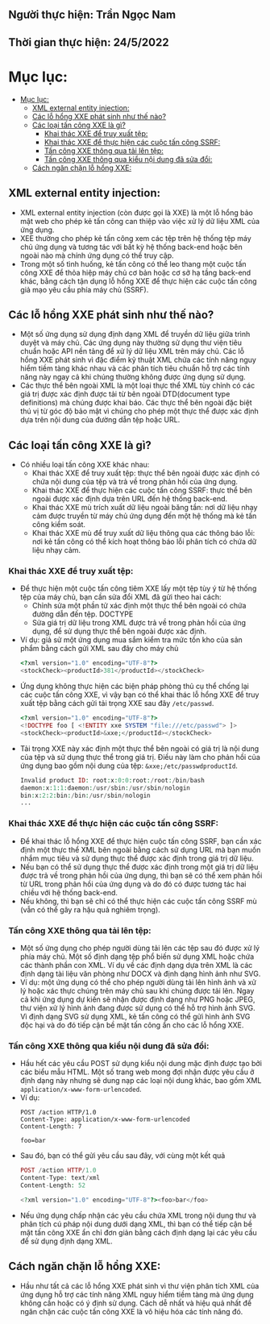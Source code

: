 ## Người thực hiện: Trần Ngọc Nam
## Thời gian thực hiện: 24/5/2022

# Mục lục:
- [Mục lục:](#mục-lục)
  - [XML external entity injection:](#xml-external-entity-injection)
  - [Các lỗ hổng XXE phát sinh như thế nào?](#các-lỗ-hổng-xxe-phát-sinh-như-thế-nào)
  - [Các loại tấn công XXE là gì?](#các-loại-tấn-công-xxe-là-gì)
    - [Khai thác XXE để truy xuất tệp:](#khai-thác-xxe-để-truy-xuất-tệp)
    - [Khai thác XXE để thực hiện các cuộc tấn công SSRF:](#khai-thác-xxe-để-thực-hiện-các-cuộc-tấn-công-ssrf)
    - [Tấn công XXE thông qua tải lên tệp:](#tấn-công-xxe-thông-qua-tải-lên-tệp)
    - [Tấn công XXE thông qua kiểu nội dung đã sửa đổi:](#tấn-công-xxe-thông-qua-kiểu-nội-dung-đã-sửa-đổi)
  - [Cách ngăn chặn lỗ hổng XXE:](#cách-ngăn-chặn-lỗ-hổng-xxe)

## XML external entity injection:
- XML external entity injection (còn được gọi là XXE) là một lỗ hổng bảo mật web cho phép kẻ tấn công can thiệp vào việc xử lý dữ liệu XML của ứng dụng.
- XEE thường cho phép kẻ tấn công xem các tệp trên hệ thống tệp máy chủ ứng dụng và tương tác với bất kỳ hệ thống back-end hoặc bên ngoài nào mà chính ứng dụng có thể truy cập.
- Trong một số tình huống, kẻ tấn công có thể leo thang một cuộc tấn công XXE để thỏa hiệp máy chủ cơ bản hoặc cơ sở hạ tầng back-end khác, bằng cách tận dụng lỗ hổng XXE để thực hiện các cuộc tấn công giả mạo yêu cầu phía máy chủ (SSRF).

## Các lỗ hổng XXE phát sinh như thế nào?
- Một số ứng dụng sử dụng định dạng XML để truyền dữ liệu giữa trình duyệt và máy chủ. Các ứng dụng này thường sử dụng thư viện tiêu chuẩn hoặc API nền tảng để xử lý dữ liệu XML trên máy chủ. Các lỗ hổng XXE phát sinh vì đặc điểm kỹ thuật XML chứa các tính năng nguy hiểm tiềm tàng khác nhau và các phân tích tiêu chuẩn hỗ trợ các tính năng này ngay cả khi chúng thường không được ứng dụng sử dụng.
- Các thực thể bên ngoài XML là một loại thực thể XML tùy chỉnh có các giá trị được xác định được tải từ bên ngoài DTD(document type definitions) mà chúng được khai báo. Các thực thể bên ngoài đặc biệt thú vị từ góc độ bảo mật vì chúng cho phép một thực thể được xác định dựa trên nội dung của đường dẫn tệp hoặc URL.

## Các loại tấn công XXE là gì?
- Có nhiều loại tấn công XXE khác nhau:
  - Khai thác XXE để truy xuất tệp: thực thể bên ngoài được xác định có chứa nội dung của tệp và trả về trong phản hồi của ứng dụng.
  - Khai thác XXE để thực hiện các cuộc tấn công SSRF: thực thể bên ngoài được xác định dựa trên URL đến hệ thống back-end.
  - Khai thác XXE mù trích xuất dữ liệu ngoài băng tần: nơi dữ liệu nhạy cảm được truyền từ máy chủ ứng dụng đến một hệ thống mà kẻ tấn công kiểm soát.
  - Khai thác XXE mù để truy xuất dữ liệu thông qua các thông báo lỗi: nơi kẻ tấn công có thể kích hoạt thông báo lỗi phân tích có chứa dữ liệu nhạy cảm.

### Khai thác XXE để truy xuất tệp:
- Để thực hiện một cuộc tấn công tiêm XXE lấy một tệp tùy ý từ hệ thống tệp của máy chủ, bạn cần sửa đổi XML đã gửi theo hai cách:
  - Chỉnh sửa một phần tử xác định một thực thể bên ngoài có chứa đường dẫn đến tệp. DOCTYPE
  - Sửa giá trị dữ liệu trong XML được trả về trong phản hồi của ứng dụng, để sử dụng thực thể bên ngoài được xác định.
- Ví dụ: giả sử một ứng dụng mua sắm kiểm tra mức tồn kho của sản phẩm bằng cách gửi XML sau đây cho máy chủ
  ```php
  <?xml version="1.0" encoding="UTF-8"?>
  <stockCheck><productId>381</productId></stockCheck>
  ```
- Ứng dụng không thực hiện các biện pháp phòng thủ cụ thể chống lại các cuộc tấn công XXE, vì vậy bạn có thể khai thác lỗ hổng XXE để truy xuất tệp bằng cách gửi tải trọng XXE sau đây <code>/etc/passwd</code>.
  ```php
  <?xml version="1.0" encoding="UTF-8"?>
  <!DOCTYPE foo [ <!ENTITY xxe SYSTEM "file:///etc/passwd"> ]>
  <stockCheck><productId>&xxe;</productId></stockCheck>
  ```
- Tải trọng XXE này xác định một thực thể bên ngoài có giá trị là nội dung của tệp và sử dụng thực thể trong giá trị. Điều này làm cho phản hồi của ứng dụng bao gồm nội dung của tệp: <code>&xxe;/etc/passwdproductId</code>.
  ```php
  Invalid product ID: root:x:0:0:root:/root:/bin/bash
  daemon:x:1:1:daemon:/usr/sbin:/usr/sbin/nologin
  bin:x:2:2:bin:/bin:/usr/sbin/nologin
  ...
  ```

### Khai thác XXE để thực hiện các cuộc tấn công SSRF:
- Để khai thác lỗ hổng XXE để thực hiện cuộc tấn công SSRF, bạn cần xác định một thực thể XML bên ngoài bằng cách sử dụng URL mà bạn muốn nhắm mục tiêu và sử dụng thực thể được xác định trong giá trị dữ liệu.
- Nếu bạn có thể sử dụng thực thể được xác định trong một giá trị dữ liệu được trả về trong phản hồi của ứng dụng, thì bạn sẽ có thể xem phản hồi từ URL trong phản hồi của ứng dụng và do đó có được tương tác hai chiều với hệ thống back-end.
- Nếu không, thì bạn sẽ chỉ có thể thực hiện các cuộc tấn công SSRF mù (vẫn có thể gây ra hậu quả nghiêm trọng).

### Tấn công XXE thông qua tải lên tệp:
- Một số ứng dụng cho phép người dùng tải lên các tệp sau đó được xử lý phía máy chủ. Một số định dạng tệp phổ biến sử dụng XML hoặc chứa các thành phần con XML. Ví dụ về các định dạng dựa trên XML là các định dạng tài liệu văn phòng như DOCX và định dạng hình ảnh như SVG.
- Ví dụ: một ứng dụng có thể cho phép người dùng tải lên hình ảnh và xử lý hoặc xác thực chúng trên máy chủ sau khi chúng được tải lên. Ngay cả khi ứng dụng dự kiến sẽ nhận được định dạng như PNG hoặc JPEG, thư viện xử lý hình ảnh đang được sử dụng có thể hỗ trợ hình ảnh SVG. Vì định dạng SVG sử dụng XML, kẻ tấn công có thể gửi hình ảnh SVG độc hại và do đó tiếp cận bề mặt tấn công ẩn cho các lỗ hổng XXE.

### Tấn công XXE thông qua kiểu nội dung đã sửa đổi:
- Hầu hết các yêu cầu POST sử dụng kiểu nội dung mặc định được tạo bởi các biểu mẫu HTML. Một số trang web mong đợi nhận được yêu cầu ở định dạng này nhưng sẽ dung nạp các loại nội dung khác, bao gồm XML <code>application/x-www-form-urlencoded</code>.
- Ví dụ:
  ```phhp
  POST /action HTTP/1.0
  Content-Type: application/x-www-form-urlencoded
  Content-Length: 7
  
  foo=bar
  ```
- Sau đó, bạn có thể gửi yêu cầu sau đây, với cùng một kết quả
  ```php
  POST /action HTTP/1.0
  Content-Type: text/xml
  Content-Length: 52
  
  <?xml version="1.0" encoding="UTF-8"?><foo>bar</foo>
  ```
- Nếu ứng dụng chấp nhận các yêu cầu chứa XML trong nội dung thư và phân tích cú pháp nội dung dưới dạng XML, thì bạn có thể tiếp cận bề mặt tấn công XXE ẩn chỉ đơn giản bằng cách định dạng lại các yêu cầu để sử dụng định dạng XML.

## Cách ngăn chặn lỗ hổng XXE:
- Hầu như tất cả các lỗ hổng XXE phát sinh vì thư viện phân tích XML của ứng dụng hỗ trợ các tính năng XML nguy hiểm tiềm tàng mà ứng dụng không cần hoặc có ý định sử dụng. Cách dễ nhất và hiệu quả nhất để ngăn chặn các cuộc tấn công XXE là vô hiệu hóa các tính năng đó.